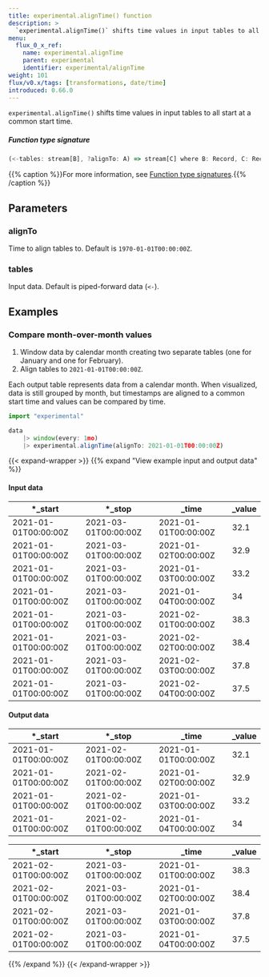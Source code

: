 ```yaml
---
title: experimental.alignTime() function
description: >
  `experimental.alignTime()` shifts time values in input tables to all start at a common start time.
menu:
  flux_0_x_ref:
    name: experimental.alignTime
    parent: experimental
    identifier: experimental/alignTime
weight: 101
flux/v0.x/tags: [transformations, date/time]
introduced: 0.66.0
---
```


<!------------------------------------------------------------------------------

IMPORTANT: This page was generated from comments in the Flux source code. Any
edits made directly to this page will be overwritten the next time the
documentation is generated. 

To make updates to this documentation, update the function comments above the
function definition in the Flux source code:

https://github.com/influxdata/flux/blob/master/stdlib/experimental/experimental.flux#L495-L499

Contributing to Flux: https://github.com/influxdata/flux#contributing
Fluxdoc syntax: https://github.com/influxdata/flux/blob/master/docs/fluxdoc.md

------------------------------------------------------------------------------->

`experimental.alignTime()` shifts time values in input tables to all start at a common start time.



##### Function type signature

```js
(<-tables: stream[B], ?alignTo: A) => stream[C] where B: Record, C: Record
```

{{% caption %}}For more information, see [Function type signatures](/flux/v0.x/function-type-signatures/).{{% /caption %}}

## Parameters

### alignTo

Time to align tables to. Default is `1970-01-01T00:00:00Z`.



### tables

Input data. Default is piped-forward data (`<-`).




## Examples

### Compare month-over-month values

1. Window data by calendar month creating two separate tables (one for January and one for February).
2. Align tables to `2021-01-01T00:00:00Z`.

Each output table represents data from a calendar month.
When visualized, data is still grouped by month, but timestamps are aligned
to a common start time and values can be compared by time.

```js
import "experimental"

data
    |> window(every: 1mo)
    |> experimental.alignTime(alignTo: 2021-01-01T00:00:00Z)

```

{{< expand-wrapper >}}
{{% expand "View example input and output data" %}}

#### Input data

| *_start              | *_stop               | _time                | _value  |
| -------------------- | -------------------- | -------------------- | ------- |
| 2021-01-01T00:00:00Z | 2021-03-01T00:00:00Z | 2021-01-01T00:00:00Z | 32.1    |
| 2021-01-01T00:00:00Z | 2021-03-01T00:00:00Z | 2021-01-02T00:00:00Z | 32.9    |
| 2021-01-01T00:00:00Z | 2021-03-01T00:00:00Z | 2021-01-03T00:00:00Z | 33.2    |
| 2021-01-01T00:00:00Z | 2021-03-01T00:00:00Z | 2021-01-04T00:00:00Z | 34      |
| 2021-01-01T00:00:00Z | 2021-03-01T00:00:00Z | 2021-02-01T00:00:00Z | 38.3    |
| 2021-01-01T00:00:00Z | 2021-03-01T00:00:00Z | 2021-02-02T00:00:00Z | 38.4    |
| 2021-01-01T00:00:00Z | 2021-03-01T00:00:00Z | 2021-02-03T00:00:00Z | 37.8    |
| 2021-01-01T00:00:00Z | 2021-03-01T00:00:00Z | 2021-02-04T00:00:00Z | 37.5    |


#### Output data

| *_start              | *_stop               | _time                | _value  |
| -------------------- | -------------------- | -------------------- | ------- |
| 2021-01-01T00:00:00Z | 2021-02-01T00:00:00Z | 2021-01-01T00:00:00Z | 32.1    |
| 2021-01-01T00:00:00Z | 2021-02-01T00:00:00Z | 2021-01-02T00:00:00Z | 32.9    |
| 2021-01-01T00:00:00Z | 2021-02-01T00:00:00Z | 2021-01-03T00:00:00Z | 33.2    |
| 2021-01-01T00:00:00Z | 2021-02-01T00:00:00Z | 2021-01-04T00:00:00Z | 34      |

| *_start              | *_stop               | _time                | _value  |
| -------------------- | -------------------- | -------------------- | ------- |
| 2021-02-01T00:00:00Z | 2021-03-01T00:00:00Z | 2021-01-01T00:00:00Z | 38.3    |
| 2021-02-01T00:00:00Z | 2021-03-01T00:00:00Z | 2021-01-02T00:00:00Z | 38.4    |
| 2021-02-01T00:00:00Z | 2021-03-01T00:00:00Z | 2021-01-03T00:00:00Z | 37.8    |
| 2021-02-01T00:00:00Z | 2021-03-01T00:00:00Z | 2021-01-04T00:00:00Z | 37.5    |

{{% /expand %}}
{{< /expand-wrapper >}}
